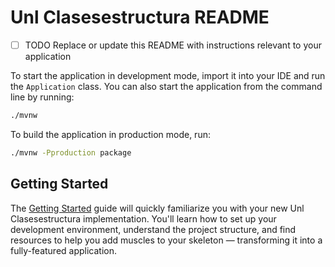 # Unl Clasesestructura README

- [ ] TODO Replace or update this README with instructions relevant to your application

To start the application in development mode, import it into your IDE and run the `Application` class. 
You can also start the application from the command line by running: 

```bash
./mvnw
```

To build the application in production mode, run:

```bash
./mvnw -Pproduction package
```

## Getting Started

The [Getting Started](https://vaadin.com/docs/latest/getting-started) guide will quickly familiarize you with your new
Unl Clasesestructura implementation. You'll learn how to set up your development environment, understand the project 
structure, and find resources to help you add muscles to your skeleton — transforming it into a fully-featured 
application.
